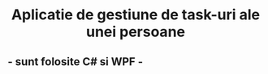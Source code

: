 <h1><center> Aplicatie de gestiune de task-uri ale unei persoane </center></h1>
<h2> - sunt folosite C# si WPF - </h2>

